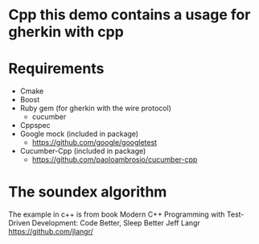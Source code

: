 Cpp this demo contains a usage for gherkin with cpp
===========

# Requirements
- Cmake
- Boost
- Ruby gem (for gherkin with the wire protocol)
    - cucumber
- Cppspec
- Google mock (included in package)
    - https://github.com/google/googletest
- Cucumber-Cpp (included in package)
    - https://github.com/paoloambrosio/cucumber-cpp

# The soundex algorithm
The example in c++ is from book
    Modern C++ Programming with Test-Driven Development: Code Better, Sleep Better
    Jeff Langr
https://github.com/jlangr/
